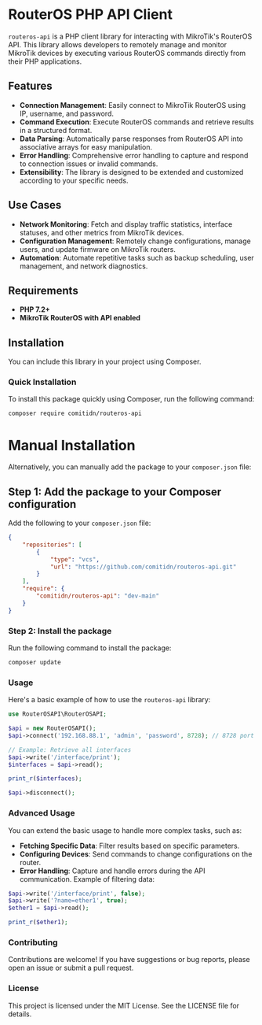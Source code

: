 # RouterOS PHP API Client

`routeros-api` is a PHP client library for interacting with MikroTik's RouterOS API. This library allows developers to remotely manage and monitor MikroTik devices by executing various RouterOS commands directly from their PHP applications.

## Features

- **Connection Management**: Easily connect to MikroTik RouterOS using IP, username, and password.
- **Command Execution**: Execute RouterOS commands and retrieve results in a structured format.
- **Data Parsing**: Automatically parse responses from RouterOS API into associative arrays for easy manipulation.
- **Error Handling**: Comprehensive error handling to capture and respond to connection issues or invalid commands.
- **Extensibility**: The library is designed to be extended and customized according to your specific needs.

## Use Cases

- **Network Monitoring**: Fetch and display traffic statistics, interface statuses, and other metrics from MikroTik devices.
- **Configuration Management**: Remotely change configurations, manage users, and update firmware on MikroTik routers.
- **Automation**: Automate repetitive tasks such as backup scheduling, user management, and network diagnostics.

## Requirements

- **PHP 7.2+**
- **MikroTik RouterOS with API enabled**

## Installation

You can include this library in your project using Composer.

### Quick Installation

To install this package quickly using Composer, run the following command:

```bash
composer require comitidn/routeros-api
```

# Manual Installation
Alternatively, you can manually add the package to your `composer.json` file:

## Step 1: Add the package to your Composer configuration
Add the following to your `composer.json` file:
```json
{
    "repositories": [
        {
            "type": "vcs",
            "url": "https://github.com/comitidn/routeros-api.git"
        }
    ],
    "require": {
        "comitidn/routeros-api": "dev-main"
    }
}
```
### Step 2: Install the package
Run the following command to install the package:
```bash
composer update
```
### Usage
Here's a basic example of how to use the `routeros-api` library:
```php
use RouterOSAPI\RouterOSAPI;

$api = new RouterOSAPI();
$api->connect('192.168.88.1', 'admin', 'password', 8728); // 8728 port default for API

// Example: Retrieve all interfaces
$api->write('/interface/print');
$interfaces = $api->read();

print_r($interfaces);

$api->disconnect();
```
### Advanced Usage
You can extend the basic usage to handle more complex tasks, such as:

- **Fetching Specific Data**: Filter results based on specific parameters.
- **Configuring Devices**: Send commands to change configurations on the router.
- **Error Handling**: Capture and handle errors during the API communication.
Example of filtering data:
```php
$api->write('/interface/print', false);
$api->write('?name=ether1', true);
$ether1 = $api->read();

print_r($ether1);
```
### Contributing
Contributions are welcome! If you have suggestions or bug reports, please open an issue or submit a pull request.

### License
This project is licensed under the MIT License. See the LICENSE file for details.

